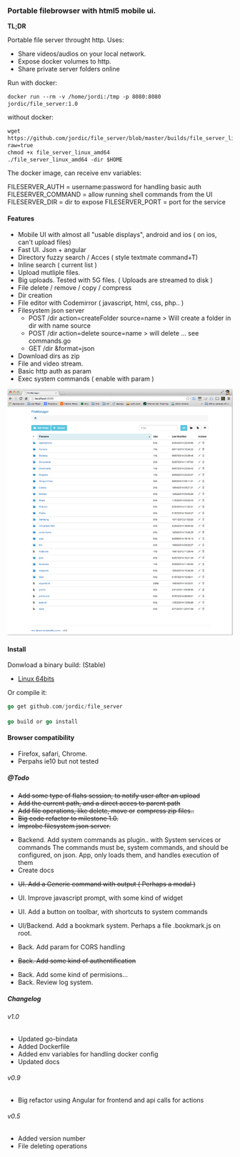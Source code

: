 ### Portable filebrowser with html5 mobile ui. 



**TL;DR**

Portable file server throught http. Uses:

- Share videos/audios on your local network.
- Expose docker volumes to http. 
- Share private server folders online

Run with docker:

```
docker run --rm -v /home/jordi:/tmp -p 8080:8080 jordic/file_server:1.0
```

without docker:

```
wget https://github.com/jordic/file_server/blob/master/builds/file_server_linux_amd64?raw=true
chmod +x file_server_linux_amd64
./file_server_linux_amd64 -dir $HOME  

```
The docker image, can receive env variables:

FILESERVER_AUTH = username:password for handling basic auth
FILESERVER_COMMAND = allow running shell commands from the UI
FILESERVER_DIR = dir to expose
FILESERVER_PORT = port for the service

#### Features
- Mobile UI with almost all "usable displays", android and ios ( on ios, can't upload files)
- Fast UI. Json + angular
- Directory fuzzy search / Acces ( style textmate command+T)
- Inline search ( current list )
- Upload mutliple files.
- Big uploads. Tested with 5G files. ( Uploads are streamed to disk )
- File delete / remove / copy / compress
- Dir creation
- File editor with Codemirror ( javascript, html, css, php.. )
- Filesystem json server
    - POST /dir action=createFolder source=name > Will create a folder in dir with name source
    - POST /dir action=delete source=name > will delete
    ... see commands.go
    + GET /dir &format=json
- Download dirs as zip    
- File and video stream.
- Basic http auth as param
- Exec system commands ( enable with param )


![screenshot](builds/screenshot.gif)


#### Install

Donwload a binary build: (Stable)

- [Linux 64bits](builds/file_server_linux_amd64)

Or compile it:
```go
go get github.com/jordic/file_server

go build or go install
```

#### Browser compatibility
- Firefox, safari, Chrome.
- Perpahs ie10 but not tested

##### @Todo

+ ~~Add some type of flahs session, to notify user after an upload~~
+ ~~Add the current path, and a direct acces to parent path~~
+ ~~Add file operations, like delete, move or~~ ~~compress zip files..~~
+ ~~Big code refactor to milestone 1.0.~~ 
+ ~~Improbe filesystem json server.~~

- Backend. Add system commands as plugin.. with System services or commands 
    The commands must be, system commands, and should be configured, 
    on json. App, only loads them, and handles execution of them
- Create docs
+ ~~UI. Add a Generic command with output ( Perhaps a modal )~~
- UI. Improve javascript prompt, with some kind of widget
- UI. Add a button on toolbar, with shortcuts to system commands
- UI/Backend. Add a bookmark system. Perhaps a file .bookmark.js on root.

- Back. Add param for CORS handling
+ ~~Back. Add some kind of authentification~~
- Back. Add some kind of permisions...
- Back. Review log system.



##### Changelog

###### v1.0
+ Updated go-bindata
+ Added Dockerfile
+ Added env variables for handling docker config
+ Updated docs

###### v0.9
+ Big refactor using Angular for frontend and api calls for actions

###### v0.5
+ Added version number
+ File deleting operations


